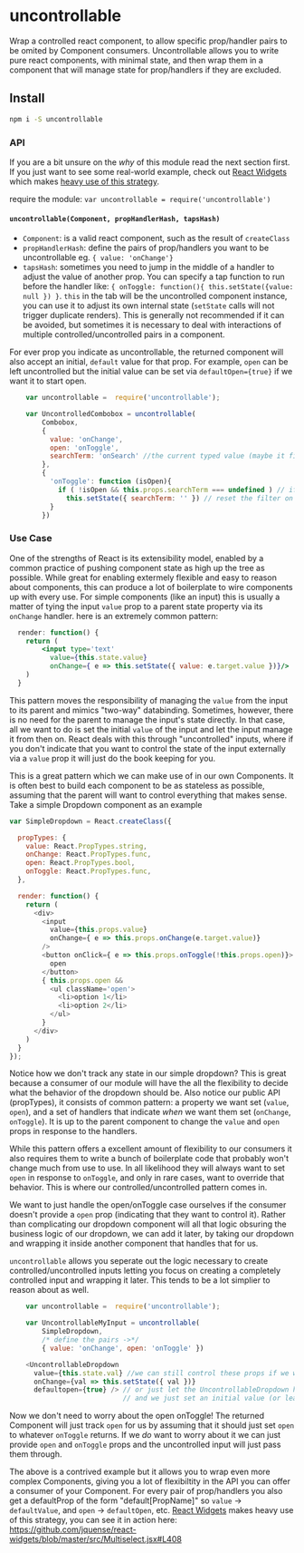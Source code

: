 # uncontrollable

Wrap a controlled react component, to allow specific prop/handler pairs to be omited by Component consumers. Uncontrollable allows you to write pure react components, with minimal state, and then wrap them in a component that will manage state for prop/handlers if they are excluded.

## Install

```sh
npm i -S uncontrollable
```

### API

If you are a bit unsure on the _why_ of this module read the next section first. If you just want to see some real-world example, check out [React Widgets](https://github.com/jquense/react-widgets) which makes [heavy use of this strategy](https://github.com/jquense/react-widgets/blob/master/src/Multiselect.jsx#L410).

require the module: `var uncontrollable = require('uncontrollable')`

#### `uncontrollable(Component, propHandlerHash, tapsHash)`

- `Component`: is a valid react component, such as the result of `createClass`
- `propHandlerHash`: define the pairs of prop/handlers you want to be uncontrollable eg. `{ value: 'onChange'}`
- `tapsHash`: sometimes you need to jump in the middle of a handler to adjust the value of another prop. You can specify a tap function to run before the handler like: `{ onToggle: function(){ this.setState({value: null }) }`. `this` in the tab will be the uncontrolled component instance, you can use it to adjust its own internal state (`setState` calls will not trigger duplicate renders). This is generally not recommended  if it can be avoided, but sometimes it is necessary to deal with interactions of multiple controlled/uncontrolled pairs in a component.

For ever prop you indicate as uncontrollable, the returned component will also accept an initial, `default` value for that prop. For example, `open` can be left uncontrolled but the initial value can be set via `defaultOpen={true}` if we want it to start open.

```js
    var uncontrollable =  require('uncontrollable');

    var UncontrolledCombobox = uncontrollable(
        Combobox, 
        { 
          value: 'onChange', 
          open: 'onToggle', 
          searchTerm: 'onSearch' //the current typed value (maybe it filters the dropdown list)
        },
        {
          'onToggle': function (isOpen){
            if ( !isOpen && this.props.searchTerm === undefined ) // if the consumer is not controlling searchTerm
              this.setState({ searchTerm: '' }) // reset the filter on close
          }
        })
```

### Use Case

One of the strengths of React is its extensibility model, enabled by a common practice of pushing component state as high up the tree as possible. While great for enabling extermely flexible and easy to reason about components, this can produce a lot of boilerplate to wire components up with every use. For simple components (like an input) this is usually a matter of tying the input `value` prop to a parent state property via its `onChange` handler. here is an extremely common pattern:

```jsx
  render: function() {
    return (
        <input type='text' 
          value={this.state.value} 
          onChange={ e => this.setState({ value: e.target.value })}/>
    )
  }
```
This pattern moves the responsibility of managing the `value` from the input to its parent and mimics "two-way" databinding. Sometimes, however, there is no need for the parent to manage the input's state directly. In that case, all we want to do is set the initial `value` of the input and let the input manage it from then on. React deals with this through "uncontrolled" inputs, where if you don't indicate that you want to control the state of the input externally via a `value` prop it will just do the book keeping for you.

This is a great pattern which we can make use of in our own Components. It is often best to build each component to be as stateless as possible, assuming that the parent will want to control everything that makes sense. Take a simple Dropdown component as an example

```js
var SimpleDropdown = React.createClass({

  propTypes: {
    value: React.PropTypes.string,
    onChange: React.PropTypes.func,
    open: React.PropTypes.bool,
    onToggle: React.PropTypes.func,
  },

  render: function() {
    return (
      <div>
        <input 
          value={this.props.value} 
          onChange={ e => this.props.onChange(e.target.value)}
        />
        <button onClick={ e => this.props.onToggle(!this.props.open)}>
          open
        </button>
        { this.props.open && 
          <ul className='open'>
            <li>option 1</li>
            <li>option 2</li>
          </ul>
        }
      </div>
    )
  }
});
```

Notice how we don't track any state in our simple dropdown? This is great because a consumer of our module will have the all the flexibility to decide what the behavior of the dropdown should be. Also notice our public API (propTypes), it consists of common pattern: a property we want set (`value`, `open`), and a set of handlers that indicate _when_ we want them set (`onChange`, `onToggle`). It is up to the parent component to change the `value` and `open` props in response to the handlers.

While this pattern offers a excellent amount of flexibility to our consumers it also requires them to write a bunch of boilerplate code that probably won't change much from use to use. In all likelihood they will always want to set `open` in response to `onToggle`, and only in rare cases, want to override that behavior. This is where our controlled/uncontrolled pattern comes in. 

We want to just handle the open/onToggle case ourselves if the consumer doesn't provide a `open` prop (indicating that they want to control it). Rather than complicating our dropdown component will all that logic obsuring the business logic of our dropdown, we can add it later, by taking our dropdown and wrapping it inside another component that handles that for us.

`uncontrollable` allows you seperate out the logic necessary to create controlled/uncontrolled inputs letting you focus on creating a completely controlled input and wrapping it later. This tends to be a lot simplier to reason about as well.

```js
    var uncontrollable =  require('uncontrollable');

    var UncontrollableMyInput = uncontrollable(
        SimpleDropdown, 
        /* define the pairs ->*/ 
        { value: 'onChange', open: 'onToggle' })

    <UncontrollableDropdown
      value={this.state.val} //we can still control these props if we want
      onChange={val => this.setState({ val })} 
      defaultopen={true} /> // or just let the UncontrollableDropdown handle it 
                            // and we just set an initial value (or leave it out completely)!
```

Now we don't need to worry about the open onToggle! The returned Component will just track `open` for us by assuming that it should just set `open` to whatever `onToggle` returns. If we _do_ want to worry about it we can just provide `open` and `onToggle` props and the uncontrolled input will just pass them through.

The above is a contrived example but it allows you to wrap even more complex Components, giving you a lot of flexibiltity in the API you can offer a consumer of your Component. For every pair of prop/handlers you also get a defaultProp of the form "default[PropName]" so `value` -> `defaultValue`, and `open` -> `defaultOpen`, etc. [React Widgets](https://github.com/jquense/react-widgets) makes heavy use of this strategy, you can see it in action here: https://github.com/jquense/react-widgets/blob/master/src/Multiselect.jsx#L408
